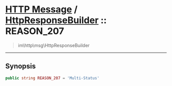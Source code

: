 # [HTTP Message](http.md) / [HttpResponseBuilder](http-HttpResponseBuilder.md) :: REASON_207
 > im\http\msg\HttpResponseBuilder
____

## Synopsis
```php
public string REASON_207 = 'Multi-Status'
```
